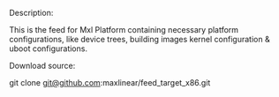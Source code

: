 Description:
 
This is the feed for Mxl Platform containing necessary platform configurations, like device trees, building images kernel configuration & uboot configurations.
 
Download source:
 
git clone git@github.com:maxlinear/feed_target_x86.git
